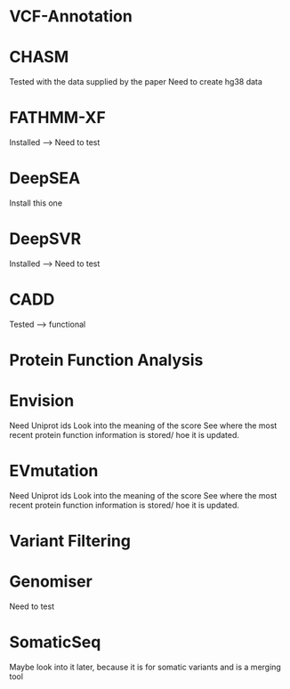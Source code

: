 VCF-Annotation
==
CHASM
====
Tested with the data supplied by the paper
Need to create hg38 data

FATHMM-XF
====
Installed --> Need to test

DeepSEA
====
Install this one

DeepSVR
====
Installed --> Need to test

CADD
====
Tested --> functional

Protein Function Analysis
==

Envision
====
Need Uniprot ids
Look into the meaning of the score
See where the most recent protein function information is stored/ hoe it is updated.

EVmutation
====
Need Uniprot ids
Look into the meaning of the score
See where the most recent protein function information is stored/ hoe it is updated.

Variant Filtering
==

Genomiser
====
Need to test

SomaticSeq
====
Maybe look into it later, because it is for somatic variants and is a merging tool
